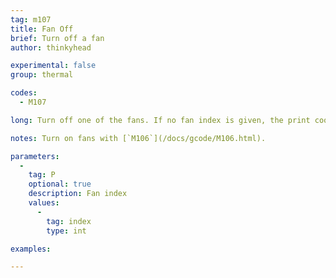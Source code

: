 ```yaml
---
tag: m107
title: Fan Off
brief: Turn off a fan
author: thinkyhead

experimental: false
group: thermal

codes:
  - M107

long: Turn off one of the fans. If no fan index is given, the print cooling fan.

notes: Turn on fans with [`M106`](/docs/gcode/M106.html).

parameters:
  -
    tag: P
    optional: true
    description: Fan index
    values:
      -
        tag: index
        type: int

examples:

---
```


